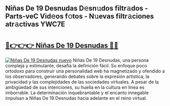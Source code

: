 ## Niñas De 19 Desnudas D𝚎sn𝚞dos filtr𝚊dos - Parts-veC Vid𝚎os f𝚘tos - N𝚞evas filtr𝚊ciones atr𝚊ctivas YWC7E

# <h2><a href="http://mb4aay0.tromn.icu/?c=Ni%c3%b1as+De+19+Desnudas">🔗👉👉👉 Niñas De 19 Desnudas 🔗🔗</a></h2>

[![Niñas De 19 Desnudas nuevo](https://i.imgur.com/pEAQMta.gif)](http://mb4aay0.tromn.icu/?c=Ni%c3%b1as+De+19+Desnudas)
Niñas De 19 Desnudas, una persona compleja y estimulante, desafía la definición fácil. Su enfoque poco ortodoxo para construir una personalidad web ha magnetizado y ofendido a los observadores, generando debates sobre la expresión artística, la privacidad y las complejidades de las sociedades virtuales. A pesar de la ambigüedad de sus intenciones, su huella en la cultura en línea es imborrable. La determinación inquebrantable y el encanto innegable impulsan a Niñas De 19 Desnudas hacia adelante en el reino virtual.
